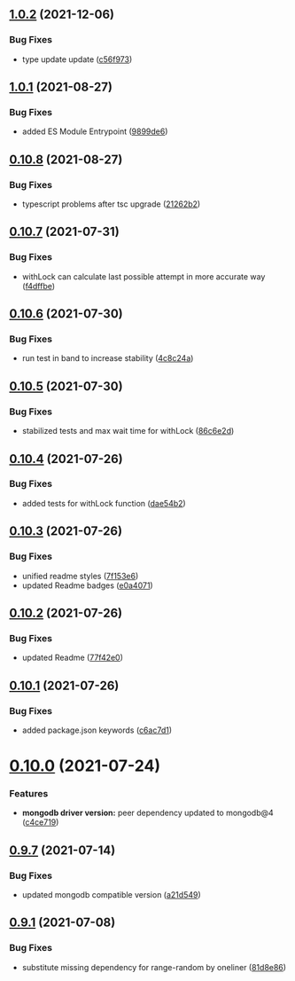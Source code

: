 ## [1.0.2](https://github.com/VaclavObornik/mongodash/compare/v1.0.1...v1.0.2) (2021-12-06)


### Bug Fixes

* type update update ([c56f973](https://github.com/VaclavObornik/mongodash/commit/c56f97325131b011aa7d0e7f1b95bf5ce3dbf527))

## [1.0.1](https://github.com/VaclavObornik/mongodash/compare/v1.0.0...v1.0.1) (2021-08-27)


### Bug Fixes

* added ES Module Entrypoint ([9899de6](https://github.com/VaclavObornik/mongodash/commit/9899de6d3a93b2de915a33f9fc05ec1c2f68b1a6))

## [0.10.8](https://github.com/VaclavObornik/mongodash/compare/v0.10.7...v0.10.8) (2021-08-27)


### Bug Fixes

* typescript problems after tsc upgrade ([21262b2](https://github.com/VaclavObornik/mongodash/commit/21262b2ec1160914e8796d595c461beea828b58e))

## [0.10.7](https://github.com/VaclavObornik/mongodash/compare/v0.10.6...v0.10.7) (2021-07-31)


### Bug Fixes

* withLock can calculate last possible attempt in more accurate way ([f4dffbe](https://github.com/VaclavObornik/mongodash/commit/f4dffbe5521b0b834ddc2a4af975caa31f2ae127))

## [0.10.6](https://github.com/VaclavObornik/mongodash/compare/v0.10.5...v0.10.6) (2021-07-30)


### Bug Fixes

* run test in band to increase stability ([4c8c24a](https://github.com/VaclavObornik/mongodash/commit/4c8c24a0ab33fcc19e5c9e08ce5892dff3630980))

## [0.10.5](https://github.com/VaclavObornik/mongodash/compare/v0.10.4...v0.10.5) (2021-07-30)


### Bug Fixes

* stabilized tests and max wait time for withLock ([86c6e2d](https://github.com/VaclavObornik/mongodash/commit/86c6e2d27d153c609586731776cc5a0a8ae37d81))

## [0.10.4](https://github.com/VaclavObornik/mongodash/compare/v0.10.3...v0.10.4) (2021-07-26)


### Bug Fixes

* added tests for withLock function ([dae54b2](https://github.com/VaclavObornik/mongodash/commit/dae54b23e9a2d4ad5277b8fb43ede1c586526b40))

## [0.10.3](https://github.com/VaclavObornik/mongodash/compare/v0.10.2...v0.10.3) (2021-07-26)


### Bug Fixes

* unified readme styles ([7f153e6](https://github.com/VaclavObornik/mongodash/commit/7f153e6f09d791296793991dcfdbfab0a7d10277))
* updated Readme badges ([e0a4071](https://github.com/VaclavObornik/mongodash/commit/e0a4071cfb1f5a358bfd710bd82dc348b2ee72fa))

## [0.10.2](https://github.com/VaclavObornik/mongodash/compare/v0.10.1...v0.10.2) (2021-07-26)


### Bug Fixes

* updated Readme ([77f42e0](https://github.com/VaclavObornik/mongodash/commit/77f42e04af577225394f6223a6efec1308d45997))

## [0.10.1](https://github.com/VaclavObornik/mongodash/compare/v0.10.0...v0.10.1) (2021-07-26)


### Bug Fixes

* added package.json keywords ([c6ac7d1](https://github.com/VaclavObornik/mongodash/commit/c6ac7d11a19b72dbb58d13135be058f4430522c7))

# [0.10.0](https://github.com/VaclavObornik/mongodash/compare/v0.9.7...v0.10.0) (2021-07-24)


### Features

* **mongodb driver version:** peer dependency updated to mongodb@4 ([c4ce719](https://github.com/VaclavObornik/mongodash/commit/c4ce7193b81b80f44eb2d1033c5ed8ad07004b36))

## [0.9.7](https://github.com/VaclavObornik/mongodash/compare/v0.9.6...v0.9.7) (2021-07-14)


### Bug Fixes

* updated mongodb compatible version ([a21d549](https://github.com/VaclavObornik/mongodash/commit/a21d549d24d69f9d93f8df4fc83c13ddf6d575d3))

## [0.9.1](https://github.com/VaclavObornik/mongodash/compare/v0.9.0...v0.9.1) (2021-07-08)


### Bug Fixes

* substitute missing dependency for range-random by oneliner ([81d8e86](https://github.com/VaclavObornik/mongodash/commit/81d8e861318fbdbcc5342ad23b11700baba11e7c))
